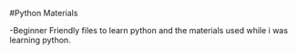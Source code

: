 #Python Materials 

-Beginner Friendly files to learn python and the materials used while i was learning python.
